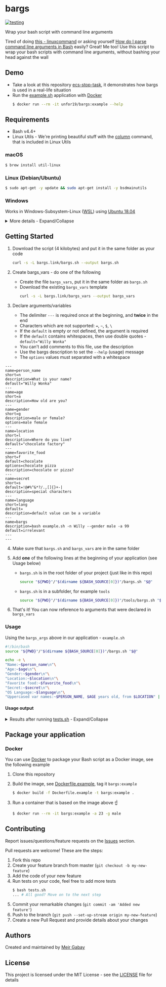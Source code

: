 # bargs

[![testing](https://github.com/unfor19/bargs/workflows/testing/badge.svg)](https://github.com/unfor19/bargs/actions?query=workflow%3Atesting)

Wrap your bash script with command line arguments

Tired of doing [this - linuxcommand](http://linuxcommand.org/lc3_wss0120.php) or asking yourself [How do I parse command line arguments in Bash](https://stackoverflow.com/questions/192249/how-do-i-parse-command-line-arguments-in-bash) easily? Great! Me too! Use this script to wrap your bash scripts with command line arguments, without bashing your head against the wall

## Demo

- Take a look at this repository [ecs-stop-task](https://github.com/unfor19/ecs-stop-task), it demonstrates how bargs is used in a real-life situation
- Run the [example.sh](./example.sh) application with [Docker](https://docs.docker.com/engine/install/)
  ```bash
  $ docker run --rm -it unfor19/bargs:example --help
  ```

## Requirements

- Bash v4.4+
- Linux Utils - We're printing beautiful stuff with the [column](https://linux.die.net/man/1/column) command, that is included in Linux Utils

### macOS

```bash
$ brew install util-linux
```

### Linux (Debian/Ubuntu)

```bash
$ sudo apt-get -y update && sudo apt-get install -y bsdmainutils
```

### Windows

Works in Windows-Subsystem-Linux ([WSL](https://docs.microsoft.com/en-us/windows/wsl/install-win10)) using [Ubuntu 18.04](https://www.microsoft.com/en-il/p/ubuntu-1804-lts/9n9tngvndl3q?rtc=1&activetab=pivot:overviewtab)

<details><summary>More details - Expand/Collapse</summary>

Make sure you use [dos2unix](https://linux.die.net/man/1/dos2unix) on all files, see another example [here](https://github.com/unfor19/bargs/blob/master/.github/workflows/testing.yml)

```powershell
PS> choco install dos2unix
...
PS> dos2unix bargs.sh bargs_vars example.sh tests.sh
...
PS> wsl -u root -d Ubuntu-18.04 -- source example.sh
```

</details>

## Getting Started

1. Download the script (4 kilobytes) and put it in the same folder as your code

   ```bash
   curl -s -L bargs.link/bargs.sh --output bargs.sh
   ```

1. Create bargs_vars - do one of the following
   - Create the file `bargs_vars`, put it in the same folder as `bargs.sh`
   - Download the existing `bargs_vars` template
     ```bash
     curl -s -L bargs.link/bargs_vars --output bargs_vars
     ```
1. Declare arguments/variables

   - The delimiter `---` is required once at the beginning, and **twice** in the end
   - Characters which are not supported: `=`, `~`, `$`, `\`
   - If the `default` is empty or not defined, the argument is required
   - If the `default` contains whitespaces, then use double quotes - `default="Willy Wonka"`
   - You can't add comments to this file, use the description
   - Use the bargs description to set the `--help` (usage) message
   - The `options` values must separated with a whitespace

<!-- replacer_start_bargsvars -->

```
---
name=person_name
short=n
description=What is your name?
default="Willy Wonka"
---
name=age
short=a
description=How old are you?
---
name=gender
short=g
description=male or female?
options=male female
---
name=location
short=l
description=Where do you live?
default="chocolate factory"
---
name=favorite_food
short=f
default=chocolate
options=chocolate pizza
description=chocolate or pizza?
---
name=secret
short=s
default=!@#%^&*?/.,[]{}+-|
description=special characters
---
name=language
short=lang
default=
description=default value can be a variable
---
name=bargs
description=bash example.sh -n Willy --gender male -a 99
default=irrelevant
---
---
```

<!-- replacer_end_bargsvars -->

4. Make sure that `bargs.sh` and `bargs_vars` are in the same folder

1. Add **one** of the following lines at the beginning of your application (see Usage below)

   - `bargs.sh` is in the root folder of your project (just like in this repo)
     ```bash
     source "${PWD}"/"$(dirname ${BASH_SOURCE[0]})"/bargs.sh "$@"
     ```
   - `bargs.sh` is in a subfolder, for example `tools`
     ```bash
     source "${PWD}"/"$(dirname ${BASH_SOURCE[0]})"/tools/bargs.sh "$@"
     ```

1. That's it! You can now reference to arguments that were declared in `bargs_vars`

### Usage

Using the `bargs_args` above in our application - `example.sh`

```bash
#!/bin/bash
source "${PWD}"/"$(dirname ${BASH_SOURCE[0]})"/bargs.sh "$@"

echo -e \
"Name:~$person_name\n"\
"Age:~$age\n"\
"Gender:~$gender\n"\
"Location:~$location\n"\
"Favorite food:~$favorite_food\n"\
"Secret:~$secret\n"\
"OS Language:~$language\n"\
"Uppercased var names:~$PERSON_NAME, $AGE years old, from $LOCATION" | column -t -s "~"
```

#### Usage output

<details><summary>
Results after running <a href="https://github.com/unfor19/bargs/blob/master/tests.sh">tests.sh</a> - Expand/Collapse

</summary>

<!-- replacer_start_usage -->

```
-------------------------------------------------------
[LOG] Help Menu - Should pass
[LOG] Executing: source example.sh -h
[LOG] Output: 


Usage: bash example.sh -n Willy --gender male -a 99

	--person_name    |  -n     [Willy Wonka]         What is your name?
	--age            |  -a     [Required]            How old are you?
	--gender         |  -g     [Required]            male or female?
	--location       |  -l     [chocolate factory]   Where do you live?
	--favorite_food  |  -f     [chocolate]           chocolate or pizza?
	--secret         |  -s     [!@#%^&*?/.,[]{}+-|]  special characters
	--language       |  -lang  [C.UTF-8]             default value can be a variable

[LOG] Test passed as expected
-------------------------------------------------------
[LOG] Default Values - Should pass
[LOG] Executing: source example.sh -a 99 --gender male
[LOG] Output: 

Name:                  Willy Wonka
Age:                   99
Gender:                male
Location:              chocolate factory
Favorite food:         chocolate
Secret:                !@#%^&*?/.,[]{}+-|
OS Language:           C.UTF-8
Uppercased var names:  Willy Wonka, 99 years old, from chocolate factory

[LOG] Test passed as expected
-------------------------------------------------------
[LOG] New Values - Should pass
[LOG] Executing: source example.sh -a 23 --gender male -l neverland -n meir
[LOG] Output: 

Name:                  meir
Age:                   23
Gender:                male
Location:              neverland
Favorite food:         chocolate
Secret:                !@#%^&*?/.,[]{}+-|
OS Language:           C.UTF-8
Uppercased var names:  meir, 23 years old, from neverland

[LOG] Test passed as expected
-------------------------------------------------------
[LOG] Valid Options - Should pass
[LOG] Executing: source example.sh -a 23 --gender male -l neverland -n meir -f pizza
[LOG] Output: 

Name:                  meir
Age:                   23
Gender:                male
Location:              neverland
Favorite food:         pizza
Secret:                !@#%^&*?/.,[]{}+-|
OS Language:           C.UTF-8
Uppercased var names:  meir, 23 years old, from neverland

[LOG] Test passed as expected
-------------------------------------------------------
[LOG] Special Characters - Should pass
[LOG] Executing: source example.sh -a 99 --gender male -s MxTZf+6KHaAQltJWipe1oVRy
[LOG] Output: 

Name:                  Willy Wonka
Age:                   99
Gender:                male
Location:              chocolate factory
Favorite food:         chocolate
Secret:                MxTZf+6KHaAQltJWipe1oVRy
OS Language:           C.UTF-8
Uppercased var names:  Willy Wonka, 99 years old, from chocolate factory

[LOG] Test passed as expected
-------------------------------------------------------
[LOG] Empty Argument - Should fail
[LOG] Executing: source example.sh -a 99 --gender
[LOG] Output: 

[ERROR] Empty argument: gender

Usage: bash example.sh -n Willy --gender male -a 99

	--person_name    |  -n     [Willy Wonka]         What is your name?
	--age            |  -a     [Required]            How old are you?
	--gender         |  -g     [Required]            male or female?
	--location       |  -l     [chocolate factory]   Where do you live?
	--favorite_food  |  -f     [chocolate]           chocolate or pizza?
	--secret         |  -s     [!@#%^&*?/.,[]{}+-|]  special characters
	--language       |  -lang  [C.UTF-8]             default value can be a variable

[LOG] Test failed as expected
-------------------------------------------------------
[LOG] Unknown Argument - Should fail
[LOG] Executing: source example.sh -a 99 -u meir
[LOG] Output: 

[ERROR] Unknown argument: -u

Usage: bash example.sh -n Willy --gender male -a 99

	--person_name    |  -n     [Willy Wonka]         What is your name?
	--age            |  -a     [Required]            How old are you?
	--gender         |  -g     [Required]            male or female?
	--location       |  -l     [chocolate factory]   Where do you live?
	--favorite_food  |  -f     [chocolate]           chocolate or pizza?
	--secret         |  -s     [!@#%^&*?/.,[]{}+-|]  special characters
	--language       |  -lang  [C.UTF-8]             default value can be a variable

[LOG] Test failed as expected
-------------------------------------------------------
[LOG] Invalid Options - Should fail
[LOG] Executing: source example.sh -a 23 --gender male -l neverland -n meir -f notgood
[LOG] Output: 

[ERROR] Invalid value for argument: favorite_food

Usage: bash example.sh -n Willy --gender male -a 99

	--person_name    |  -n     [Willy Wonka]         What is your name?
	--age            |  -a     [Required]            How old are you?
	--gender         |  -g     [Required]            male or female?
	--location       |  -l     [chocolate factory]   Where do you live?
	--favorite_food  |  -f     [chocolate]           chocolate or pizza?
	--secret         |  -s     [!@#%^&*?/.,[]{}+-|]  special characters
	--language       |  -lang  [C.UTF-8]             default value can be a variable

[LOG] Test failed as expected
-------------------------------------------------------
[LOG] Missing bargs_vars - Should fail
[LOG] Executing: source example.sh -h
[LOG] Output: 

[ERROR] Make sure bargs_vars is in the same folder as bargs.sh

[LOG] Test failed as expected
```

<!-- replacer_end_usage -->

</details>

## Package your application

### Docker

You can use [Docker](https://www.docker.com/why-docker) to package your Bash script as a Docker image, see the following example

1. Clone this repository

1. Build the image, see [Dockerfile.example](./Dockerfile.example), tag it `bargs:example`

   ```bash
   $ docker build -f Dockerfile.example -t bargs:example .
   ```

1. Run a container that is based on the image above :point_up:
   ```bash
   $ docker run --rm -it bargs:example -a 23 -g male
   ```

## Contributing

Report issues/questions/feature requests on the [Issues](https://github.com/unfor19/bargs/issues) section.

Pull requests are welcome! These are the steps:

1. Fork this repo
1. Create your feature branch from master (`git checkout -b my-new-feature`)
1. Add the code of your new feature
1. Run tests on your code, feel free to add more tests
   ```bash
   $ bash tests.sh
   ... # All good? Move on to the next step
   ```
1. Commit your remarkable changes (`git commit -am 'Added new feature'`)
1. Push to the branch (`git push --set-up-stream origin my-new-feature`)
1. Create a new Pull Request and provide details about your changes

## Authors

Created and maintained by [Meir Gabay](https://github.com/unfor19)

## License

This project is licensed under the MIT License - see the [LICENSE](https://github.com/unfor19/bargs/blob/master/LICENSE) file for details
